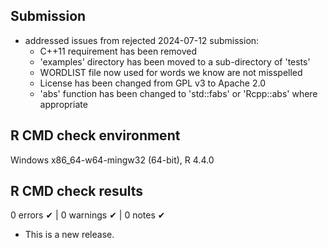 ## Submission

-   addressed issues from rejected 2024-07-12 submission:
    -   C++11 requirement has been removed
    -   'examples' directory has been moved to a sub-directory of 'tests'
    -   WORDLIST file now used for words we know are not misspelled
    -   License has been changed from GPL v3 to Apache 2.0
    -   'abs' function has been changed to 'std::fabs' or 'Rcpp::abs' where appropriate

## R CMD check environment

Windows x86_64-w64-mingw32 (64-bit), R 4.4.0

## R CMD check results

0 errors ✔ \| 0 warnings ✔ \| 0 notes ✔

-   This is a new release.
